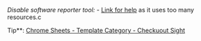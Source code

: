 *Disable software reporter tool:* - [Link for help](https://www.ghacks.net/2018/01/20/how-to-block-the-chrome-software-reporter-tool-software_reporter_tool-exe/) 	as it uses too many resources.c

Tip**: [Chrome Sheets - Template Category - Checkuout Sight](https://docs.google.com/spreadsheets/u/0/?ftv=1)


